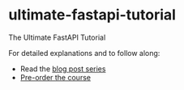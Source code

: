 # ultimate-fastapi-tutorial
The Ultimate FastAPI Tutorial

For detailed explanations and to follow along:

- Read the [blog post series](https://christophergs.com/tutorials/ultimate-fastapi-tutorial-pt-1-hello-world/)
- [Pre-order the course](https://academy.christophergs.com/courses/fastapi-for-busy-engineers/)